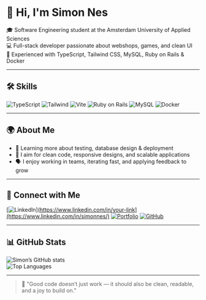 # 👋 Hi, I'm Simon Nes

🎓 Software Engineering student at the Amsterdam University of Applied Sciences  
💻 Full-stack developer passionate about webshops, games, and clean UI  
🧠 Experienced with TypeScript, Tailwind CSS, MySQL, Ruby on Rails & Docker  

---

## 🛠️ Skills

![TypeScript](https://img.shields.io/badge/-TypeScript-3178C6?logo=typescript&logoColor=white&style=flat)
![Tailwind](https://img.shields.io/badge/-TailwindCSS-38B2AC?logo=tailwindcss&logoColor=white&style=flat)
![Vite](https://img.shields.io/badge/-Vite-646CFF?logo=vite&logoColor=white&style=flat)
![Ruby on Rails](https://img.shields.io/badge/-Ruby_on_Rails-CC0000?logo=ruby-on-rails&logoColor=white&style=flat)
![MySQL](https://img.shields.io/badge/-MySQL-4479A1?logo=mysql&logoColor=white&style=flat)
![Docker](https://img.shields.io/badge/-Docker-2496ED?logo=docker&logoColor=white&style=flat)

---

## 🌍 About Me
 
- 🧪 Learning more about testing, database design & deployment  
- 🚀 I aim for clean code, responsive designs, and scalable applications  
- 🗣️ I enjoy working in teams, iterating fast, and applying feedback to grow

---

## 🔗 Connect with Me

[![LinkedIn]([https://img.shields.io/badge/-LinkedIn-0A66C2?logo=linkedin&logoColor=white)](https://www.linkedin.com/in/your-link](https://www.linkedin.com/in/simonnes/)
[![Portfolio](https://img.shields.io/badge/-Portfolio-000?logo=vercel&logoColor=white)](https://simon-nes.dev)
[![GitHub](https://img.shields.io/badge/-GitHub-181717?logo=github&logoColor=white)](https://github.com/simonnes112)

---

## 📊 GitHub Stats

![Simon’s GitHub stats](https://github-readme-stats.vercel.app/api?username=simonnes&show_icons=true&theme=github_dark&count_private=true)  
![Top Languages](https://github-readme-stats.vercel.app/api/top-langs/?username=simonnes&layout=compact&theme=github_dark)

---

> 💬 "Good code doesn’t just work — it should also be clean, readable, and a joy to build on."
